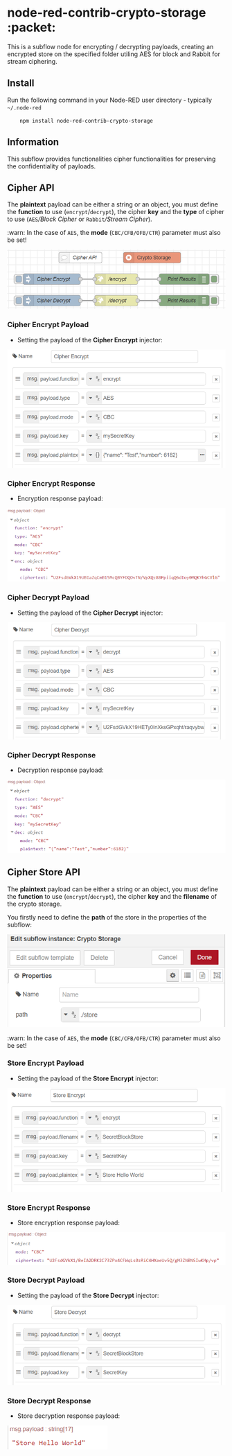 node-red-contrib-crypto-storage :packet:
=====================

This is a subflow node for encrypting / decrypting payloads, creating an encrypted store on the specified folder utiling AES for block and Rabbit for stream ciphering.

## Install

Run the following command in your Node-RED user directory - typically `~/.node-red`

        npm install node-red-contrib-crypto-storage

## Information
This subflow provides functionalities cipher functionalities for preserving the confidentiality of payloads.

## Cipher API
The __plaintext__ payload can be either a string or an object, you must define the __function__ to use (``encrypt``/``decrypt``), the cipher __key__ and the __type__ of cipher to use (``AES``*/Block Cipher* or ``Rabbit``*/Stream Cipher*).

:warn: In the case of ``AES``, the __mode__ (``CBC/CFB/OFB/CTR``) parameter must also be set!    

<img src="./docs/CipherAPI.png">

### Cipher Encrypt Payload
* Setting the payload of the **Cipher Encrypt** injector:

<img src="./docs/CE1.png">

### Cipher Encrypt Response
* Encryption response payload:

<img src="./docs/CE2.png">

### Cipher Decrypt Payload
* Setting the payload of the **Cipher Decrypt** injector:

<img src="./docs/DE1.png">

### Cipher Decrypt Response
* Decryption response payload:

<img src="./docs/DE2.png">

## Cipher Store API
The __plaintext__ payload can be either a string or an object, you must define the __function__ to use (``encrypt``/``decrypt``), the cipher __key__ and the __filename__ of the crypto storage. 

You firstly need to define the __path__ of the store in the properties of the subflow:

<img src="./docs/CS0.png">

:warn: In the case of ``AES``, the __mode__ (``CBC/CFB/OFB/CTR``) parameter must also be set!    

### Store Encrypt Payload
* Setting the payload of the **Store Encrypt** injector:

<img src="./docs/CSB1.png">

### Store Encrypt Response
* Store encryption response payload:

<img src="./docs/CSB2.png">

### Store Decrypt Payload
* Setting the payload of the **Store Decrypt** injector:

<img src="./docs/DSB1.png">

### Store Decrypt Response
* Store decryption response payload:

<img src="./docs/DSB2.png">

